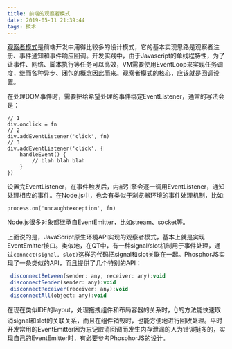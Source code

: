 ```yaml
---
title: 前端的观察者模式
date: 2019-05-11 21:39:44
tags: 技术
---
```


[观察者模式](https://zh.wikipedia.org/wiki/%E8%A7%82%E5%AF%9F%E8%80%85%E6%A8%A1%E5%BC%8F)是前端开发中用得比较多的设计模式，它的基本实现思路是观察者注册、事件通知和事件响应回调。开发实践中，由于Javascript的单线程特性，为了让事件、网络、脚本执行等任务可以高效，VM需要使用EventLoop来实现任务调度，继而各种异步、闭包的概念因此而来。观察者模式的核心，应该就是回调设置。

在处理DOM事件时，需要把给希望处理的事件绑定EventListener，通常的写法会是：
```
// 1
div.onclick = fn
// 2
div.addEventListener('click', fn)
// 3
div.addEventListener('click', {
    handleEvent() {
        // blah blah blah
    }
})
```
设置完EventListener，在事件触发后，内部引擎会逐一调用EventListener，通知处理相应的事件。在Node.js中，也会有类似于浏览器环境的事件处理机制，比如:
```
process.on('uncaughtexception', fn)
```
Node.js很多对象都继承自EventEmitter，比如stream、socket等。

上面说的是，JavaScript原生环境API实现的观察者模式，基本上就是实现EventEmitter接口。类似地，在QT中，有一种signal/slot机制用于事件处理，通过`connect(signal, slot)`这样的代码把signal和slot关联在一起。PhosphorJS实现了一条类似的API，而且提供了几个特别的API：
```js
 disconnectBetween(sender: any, receiver: any):void
 disconnectSender(sender: any):void
 disconnectReceiver(receiver: any):void
 disconnectAll(object: any):void
 ```
 在现在类似IDE的layout，处理拖拽组件和布局容器的关系时，👆的方法能快速取消signal和slot的关联关系，而且在组件销毁时，也能方便地进行回收处理。平时开发常用的EventEmitter因为忘记取消回调而发生内存泄漏的人为错误挺多的，实现自己的EventEmitter时，有必要参考PhosphorJS的设计。
